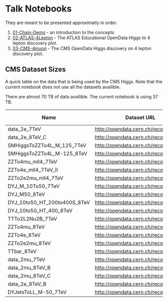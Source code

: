 # Talk Notebooks

They are meant to be presented approximatly in order.

1. [01-Chain-Demo](01-Chain-Demo.ipynb) - an introduction to the concepts
1. [02-ATLAS-4Lepton](02-ATLAS-4Lepton.ipynb) - The ATLAS Educational OpenData Higgs to 4 lepton discovery plot.
1. [03-CMS-4muon](03-CMS-4muon.ipynb) - The CMS OpenData Higgs discovery on 4 lepton discovery plot.

## CMS Dataset Sizes

A quick table on the data that is being used by the CMS Higgs. Note that the current notebook does not use all the datasets availible.

There are almost 70 TB of data availible. The current notebook is using 37 TB.

| Name                         | Dataset URL                          | Size (GB) | Used? |
|------------------------------|--------------------------------------|-----------|-------|
| data_2e_7TeV                 | http://opendata.cern.ch/record/16    | 6700      | Y     |
| data_2e_8TeV_C               | http://opendata.cern.ch/record/6003  | 6400      | Y     |
| SMHiggsToZZTo4L_M_125_7TeV   | http://opendata.cern.ch/record/1507  | 58.2      | Y     |
| SMHiggsToZZTo4L_M-125_8TeV   | http://opendata.cern.ch/record/9356  | 106.2     | Y     |
| ZZTo4mu_mll4_7TeV            | http://opendata.cern.ch/record/1651  | 263       | Y     |
| ZZTo4e_mll4_7TeV_II          | http://opendata.cern.ch/record/1648  | 258       | Y     |
| ZZTo2e2mu_mll4_7TeV          | http://opendata.cern.ch/record/1382  | 260       | Y     |
| DYJ_M_10To50_7TeV            | http://opendata.cern.ch/record/1393  | 6100      | Y     |
| DYJ_M50_8TeV                 | http://opendata.cern.ch/record/7731  | 9200      | Y     |
| DYJ_10to50_HT_200to400S_8TeV | http://opendata.cern.ch/record/7727  | 1500      | Y     |
| DYJ_10to50_HT_400_8TeV       | http://opendata.cern.ch/record/7728  | 875       | Y     |
| TTTo2L2Nu2B_7TeV             | http://opendata.cern.ch/record/1360  | 2100      | Y     |
| ZZTo4mu_8TeV                 | http://opendata.cern.ch/record/10071 | 442       | Y     |
| ZZTo4e_8TeV                  | http://opendata.cern.ch/record/10065 | 430       | Y     |
| ZZTo2e2mu_8TeV               | http://opendata.cern.ch/record/10054 | 466       | Y     |
| TTbar_8TeV                   | http://opendata.cern.ch/record/9518  | 2300      | Y     |
| data_2mu_7TeV                | http://opendata.cern.ch/record/17    | 5300      | N     |
| data_2mu_8TeV_B              | http://opendata.cern.ch/record/6004  | 8700      | N     |
| data_2mu_8TeV_C              | http://opendata.cern.ch/record/6030  | 1070      | N     |
| data_2e_8TeV_B               | http://opendata.cern.ch/record/6029  | 9400      | N     |
| DYJetsToLL_M-50_7TeV         | http://opendata.cern.ch/record/1394  | 6000      | N     |